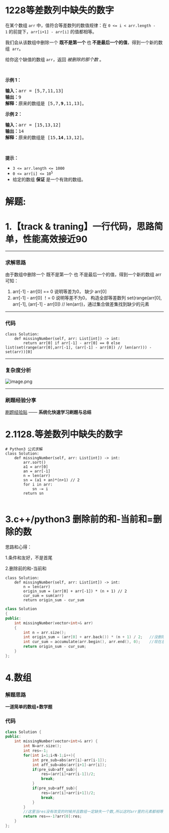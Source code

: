 # 1228等差数列中缺失的数字
<p>在某个数组&nbsp;<code>arr</code>&nbsp;中，值符合等差数列的数值规律：在&nbsp;<code>0 &lt;= i &lt; arr.length - 1</code>&nbsp;的前提下，<code>arr[i+1] - arr[i]</code>&nbsp;的值都相等。</p>

<p>我们会从该数组中删除一个 <strong>既不是第一个 </strong>也<strong>&nbsp;不是最后一个的值</strong>，得到一个新的数组&nbsp;&nbsp;<code>arr</code>。</p>

<p>给你这个缺值的数组&nbsp;<code>arr</code>，返回 <em>被删除的那个数</em> 。</p>

<p>&nbsp;</p>

<p><strong>示例 1：</strong></p>

<pre>
<strong>输入：</strong>arr = [5,7,11,13]
<strong>输出：</strong>9
<strong>解释：</strong>原来的数组是 [5,7,<strong>9</strong>,11,13]。
</pre>

<p><strong>示例 2：</strong></p>

<pre>
<strong>输入：</strong>arr = [15,13,12]
<strong>输出：</strong>14
<strong>解释：</strong>原来的数组是 [15,<strong>14</strong>,13,12]。</pre>

<p>&nbsp;</p>

<p><strong>提示：</strong></p>

<ul>
	<li><code>3 &lt;= arr.length &lt;= 1000</code></li>
	<li><code>0 &lt;= arr[i] &lt;= 10<sup>5</sup></code></li>
	<li>给定的数组 <strong>保证</strong> 是一个有效的数组。</li>
</ul>
































# 解题:
# 1.【track & traning】一行代码，思路简单，性能高效接近90

---
### 求解思路
由于数组中删除一个 既不是第一个 也 不是最后一个的值，得到一个新的数组  arr
可知：
1. arr[-1] - arr[0] == 0 说明等差为0， 缺少 arr[0]
2. arr[-1] - arr[0] ！= 0 说明等差不为0， 构造全部等差数列 set(range(arr[0], arr[-1], (arr[-1] - arr[0]) // len(arr))，通过集合做差集找到缺少的元素

---
### 代码

```python3
class Solution:
    def missingNumber(self, arr: List[int]) -> int:
        return arr[0] if arr[-1] - arr[0] == 0 else list(set(range(arr[0],arr[-1], (arr[-1] - arr[0]) // len(arr))) - set(arr))[0]
```

---
### 复杂度分析
![image.png](https://pic.leetcode-cn.com/1664898731-UJfJMc-image.png)

---
### 刷题经验分享
[刷题经验贴](https://leetcode-cn.com/circle/discuss/PZO1if/) ——  **系统化快速学习刷题与总结**
# 2.1128.等差数列中缺失的数字
```python3
# Python3 公式求解
class Solution:
    def missingNumber(self, arr: List[int]) -> int:
        arr.sort()
        a1 = arr[0]
        an = arr[-1]
        n = len(arr)
        sn = (a1 + an)*(n+1) // 2
        for i in arr:
            sn -= i
        return sn
        
```

# 3.c++/python3 删除前的和-当前和=删除的数
思路和心得：

1.条件和友好，不是首尾

2.删除前的和-当前和



```python3 []
class Solution:
    def missingNumber(self, arr: List[int]) -> int:
        n = len(arr)
        origin_sum = (arr[0] + arr[-1]) * (n + 1) // 2
        cur_sum = sum(arr)
        return origin_sum - cur_sum
```
```c++ []
class Solution 
{
public:
    int missingNumber(vector<int>& arr) 
    {
        int n = arr.size();
        int origin_sum = (arr[0] + arr.back()) * (n + 1) / 2;   //没删除前，总和应该是多少
        int cur_sum = accumulate(arr.begin(), arr.end(), 0);    //现在总和是多少
        return origin_sum - cur_sum;
    }
};
```

# 4.数组
### 解题思路
**一道简单的数组+数学题**
### 代码

```cpp
class Solution {
public:
    int missingNumber(vector<int>& arr) {
        int N=arr.size();
        int res=-1;
        for(int i=1;i<N-1;i++){
            int pre_sub=abs(arr[i]-arr[i-1]);
            int aff_sub=abs(arr[i+1]-arr[i]);
            if(pre_sub>aff_sub){
                res=(arr[i]+arr[i-1])/2;
                break;
            }
            if(pre_sub<aff_sub){
                res=(arr[i]+arr[i+1])/2;
                break;
            }
        }
        //这里当res没有改变的时候并且数组一定缺失一个数,所以这时arr里的元素都相等,所以缺失的是arr[0]即可;
        return res==-1?arr[0]:res;
    }
};
```
